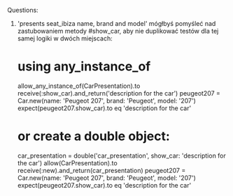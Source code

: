 Questions:

1.  'presents seat_ibiza name, brand and model'
     mógłbyś pomyśleć nad zastubowaniem metody #show_car,
     aby nie duplikować testów dla tej samej logiki
     w dwóch miejscach:
     
     # using any_instance_of
     allow_any_instance_of(CarPresentation).to receive(:show_car).and_return('description for the car')
     peugeot207 = Car.new(name: 'Peugeot 207', brand: 'Peugeot', model: '207')
     expect(peugeot207.show_car).to eq 'description for the car'
     # or create a double object:
     car_presentation = double('car_presentation', show_car: 'description for the car')
     allow(CarPresentation).to receive(:new).and_return(car_presentation)
     peugeot207 = Car.new(name: 'Peugeot 207', brand: 'Peugeot', model: '207')
     expect(peugeot207.show_car).to eq 'description for the car'

